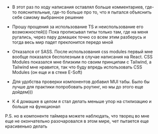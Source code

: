 - В этот раз по ходу написания оставлял больше комментариев, где-то пояснительные, где-то больше про то, что я пытался объяснить себе самому выбранное решение

- Прошу прощения за использование TS и неиспользование его возможностей))) Пока прописывал типы только там, где на меня ругались, через пару домашек точно со всем этим разберусь и тогда весь мир падет преклонится передо мной

- Отказался от SASS. После использования css modules первый мне вообще показался бесполезным в случае написания на React. CSS Modules показался мне близким по своим принципам с Tailwind, а Tailwind мне нравится, так что буду впредь использовать CSS Modules (он еще и в стеке E-Soft)

- Для удобства проверки компонентов добавил MUI табы. Было бы лучше для практики попробовать роутинг, но мы до этого еще дойдем)))

- К 4 домашке в целом я стал делать меньше упор на стилизацию и больше на функционал

P.S. но в компоненте таймера можете наблюдать, что творец во мне еще не окончательно разочаровался в этом мире, чет пытается еще красивенько делать